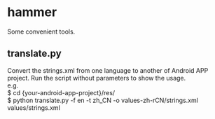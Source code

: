 # hammer
Some convenient tools.

## translate.py
Convert the strings.xml from one language to another of Android APP project.
Run the script without parameters to show the usage.</br>
e.g.</br>
$ cd {your-android-app-project}/res/</br>
$ python translate.py -f en -t zh_CN -o values-zh-rCN/strings.xml values/strings.xml
